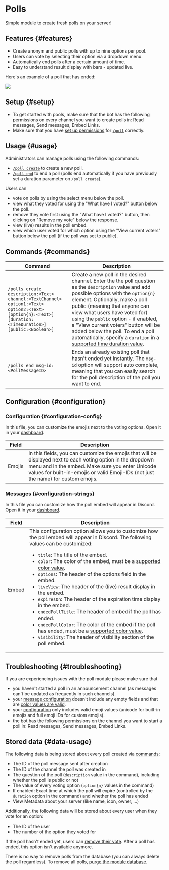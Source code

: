 # Polls

Simple module to create fresh polls on your server!

<ModuleOverview moduleName="polls" />

## Features {#features}

* Create anonym and public polls with up to nine options per pool.
* Users can vote by selecting their option via a dropdown menu.
* Automatically end polls after a certain amount of time.
* Easy to understand result display with bars - updated live.

Here's an example of a poll that has ended:

![](@site/docs/assets/custom-bot/modules/polls/example.png)

## Setup {#setup}

* To get started with pools, make sure that the bot has the following permissions on every channel you want to create
  polls in: Read messages, Send messages, Embed Links.
* Make sure that you have [set up permissions](./../../slash-commands) for [`/poll`](#commands) correctly.

## Usage {#usage}

Administrators can manage polls using the following commands:

* [`/poll create`](#commands) to create a new poll.
* [`/poll end`](#commands) to end a poll (polls end automatically if you have previously set a duration parameter
  on `/poll create`).

Users can

* vote on polls by using the select menu below the poll.
* view what they voted for using the "What have I voted?" button below the poll.
* remove they vote first using the "What have I voted?" button, then clicking on "Remove my vote" below the response.
* view (live) results in the poll embed.
* view which user voted for which option using the "View current voters" button below the poll (if the poll was set to
  public).

## Commands {#commands}

<SlashCommandExplanation />

| Command                                                                                                                                                | Description                                                                                                                                                                                                                                                                                                                                                                                                                                                                         |
|--------------------------------------------------------------------------------------------------------------------------------------------------------|-------------------------------------------------------------------------------------------------------------------------------------------------------------------------------------------------------------------------------------------------------------------------------------------------------------------------------------------------------------------------------------------------------------------------------------------------------------------------------------|
| `/polls create description:<Text> channel:<TextChannel> option1:<Text> option2:<Text> [option{n}:<Text>] [duration:<TimeDuration>] [public:<Boolean>]` | Create a new poll in the desired channel. Enter the the poll question as the `description` value and add possible options with the `option{n}` element. Optionally, make a poll public (meaning that anyone can view what users have voted for) using the `public` option - if enabled, a "View current voters" button will be added below the poll. To end a poll automatically, specify a `duration` in a [supported time duration value](./../../additional-features#durations). |
| `/polls end msg-id:<PollMessageID>`                                                                                                                    | Ends an already existing poll that hasn't ended yet instantly. The `msg-id` option will support auto complete, meaning that you can easily search for the poll description of the poll you want to end.                                                                                                                                                                                                                                                                             |

## Configuration {#configuration}

### Configuration {#configuration-config}

In this file, you can customize the emojis next to the voting options. Open it in
your [dashboard](https://scnx.app/glink?page=bot/configuration?query=poll&file=polls|configs/config).

| Field  | Description                                                                                                                                                                                                                                            |
|--------|--------------------------------------------------------------------------------------------------------------------------------------------------------------------------------------------------------------------------------------------------------|
| Emojis | In this fields, you can customize the emojis that will be displayed next to each voting option in the dropdown menu and in the embed. Make sure you enter Unicode values for built-in-emojis or valid Emoji-IDs (not just the name) for custom emojis. |

### Messages {#configuration-strings}

In this file you can customize how the poll embed will appear in Discord. Open it in
your [dashboard](https://scnx.app/glink?page=bot/configuration?query=poll&file=polls|configs/strings).

| Field | Description                                                                                                                                                                                                                                                                                                                                                                                                                                                                                                                                                                                                                                                                                                                                                                                                                                                                                                                                         |
|-------|-----------------------------------------------------------------------------------------------------------------------------------------------------------------------------------------------------------------------------------------------------------------------------------------------------------------------------------------------------------------------------------------------------------------------------------------------------------------------------------------------------------------------------------------------------------------------------------------------------------------------------------------------------------------------------------------------------------------------------------------------------------------------------------------------------------------------------------------------------------------------------------------------------------------------------------------------------|
| Embed | This configuration option allows you to customize how the poll embed will appear in Discord. The following values can be customized: <ul><li><code>title</code>: The title of the embed.</li><li><code>color</code>: The color of the embed, must be a <a href="../../additional-features#embed-colors">supported color value</a>.</li><li><code>options</code>: The header of the options field in the embed.</li><li><code>liveView</code>: The header of the (live) result display in the embed.</li><li><code>expiresOn</code>: The header of the expiration time display in the embed.</li><li><code>endedPollTitle</code>: The header of embed if the poll has ended.</li><li><code>endedPollColor</code>: The color of the embed if the poll has ended, must be a <a href="../../additional-features#embed-colors">supported color value</a>.</li><li><code>visibility</code>: The header of visibility section of the poll embed.</li></ul> |

## Troubleshooting {#troubleshooting}

If you are experiencing issues with the poll module please make sure that

* you haven't started a poll in an announcement channel (as messages can't be updated as frequently in such channels).
* your [message configuration](#configuration-strings) doesn't include any empty fields and that
  are [color values are valid](../../additional-features#embed-colors).
* your [configuration](#configuration-config) only includes valid emoji values (unicode for built-in emojis and full
  emoji IDs for custom emojis).
* the bot has the following permissions on the channel you want to start a poll in: Read messages, Send messages, Embed
  Links.

## Stored data {#data-usage}

The following data is being stored about every poll created via [commands](#commands):

* The ID of the poll message sent after creation
* The ID of the channel the poll was created in
* The question of the poll (`description` value in the command), including whether the poll is public or not
* The value of every voting option (`option{n}` values in the command)
* If enabled: Exact time at which the poll will expire (controlled by the `duration` option in the command) and whether
  the poll has ended
* View Metadata about your server (like name, icon, owner, …)

Additionally, the following data will be stored about every user when they vote for an option:

* The ID of the user
* The number of the option they voted for

If the poll hasn't ended yet, users can [remove their vote](#usage). After a poll has ended, this option isn't available
anymore.

There is no way to remove polls from the database (you can always delete the poll regardless). To
remove all polls, [purge the module database](./../../additional-features#reset-module-database).